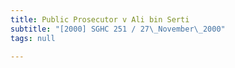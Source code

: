 ```yaml
---
title: Public Prosecutor v Ali bin Serti
subtitle: "[2000] SGHC 251 / 27\_November\_2000"
tags: null

---
```


